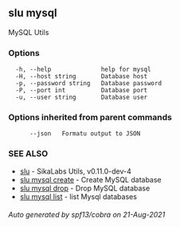 ## slu mysql

MySQL Utils

### Options

```
  -h, --help              help for mysql
  -H, --host string       Database host
  -p, --password string   Database password
  -P, --port int          Database port
  -u, --user string       Database user
```

### Options inherited from parent commands

```
      --json   Formatu output to JSON
```

### SEE ALSO

* [slu](slu.md)	 - SikaLabs Utils, v0.11.0-dev-4
* [slu mysql create](slu_mysql_create.md)	 - Create MySQL database
* [slu mysql drop](slu_mysql_drop.md)	 - Drop MySQL database
* [slu mysql list](slu_mysql_list.md)	 - list Mysql databases

###### Auto generated by spf13/cobra on 21-Aug-2021
